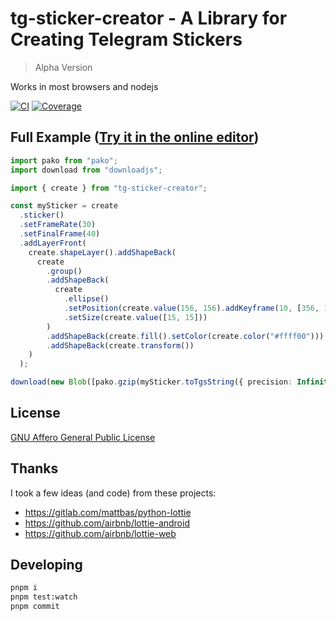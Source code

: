 # tg-sticker-creator - A Library for Creating Telegram Stickers

> Alpha Version
 
Works in most browsers and nodejs

[![CI](https://github.com/avoonix/tg-sticker-creator/actions/workflows/main.yml/badge.svg?branch=alpha)](https://github.com/avoonix/tg-sticker-creator/actions/workflows/main.yml)
[![Coverage](https://avoonix.github.io/tg-sticker-creator/coverage/badge.png)](https://avoonix.github.io/tg-sticker-creator/coverage/jest-report.html)

## Full Example ([Try it in the online editor](https://sticker-playground.netlify.app/))

```ts
import pako from "pako";
import download from "downloadjs";

import { create } from "tg-sticker-creator";

const mySticker = create
  .sticker()
  .setFrameRate(30)
  .setFinalFrame(40)
  .addLayerFront(
    create.shapeLayer().addShapeBack(
      create
        .group()
        .addShapeBack(
          create
            .ellipse()
            .setPosition(create.value(156, 156).addKeyframe(10, [356, 156]).addKeyframe(20, [356, 356], "easeInOutCubic").addKeyframe(30, [156, 356]).addKeyframe(40, [156, 156]))
            .setSize(create.value([15, 15]))
        )
        .addShapeBack(create.fill().setColor(create.color("#ffff00")))
        .addShapeBack(create.transform())
    )
  );

download(new Blob([pako.gzip(mySticker.toTgsString({ precision: Infinity }), { level: 9 })]), "sticker.tgs", "application/gzip");
```

## License

[GNU Affero General Public License](https://www.gnu.org/licenses/agpl-3.0.en.html)

## Thanks

I took a few ideas (and code) from these projects:

- https://gitlab.com/mattbas/python-lottie
- https://github.com/airbnb/lottie-android
- https://github.com/airbnb/lottie-web

## Developing

```bash
pnpm i
pnpm test:watch
pnpm commit
```

